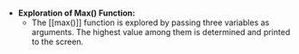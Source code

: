 - **Exploration of Max() Function:**
	- The [[max()]] function is explored by passing three variables as arguments. The highest value among them is determined and printed to the screen.